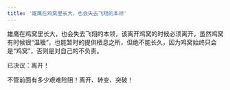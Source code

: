 ```yaml
---
title: '雄鹰在鸡窝里长大，也会失去飞翔的本领'
---
```

雄鹰在鸡窝里长大，也会失去飞翔的本领，该离开鸡窝的时候必须离开，虽然鸡窝有时候很“温暖”，也能暂时的提供栖息之所，但绝不能长久，因为鸡窝始终只会是“鸡窝”，否则是对自己的不负责。

已决议：离开！  

不管前面有多少艰难险阻！离开、转变、突破！
